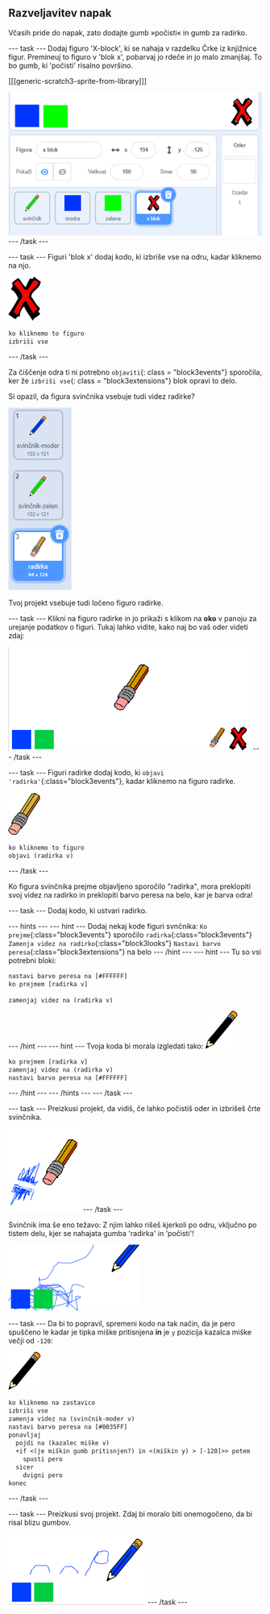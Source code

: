 ## Razveljavitev napak

Včasih pride do napak, zato dodajte gumb »počisti« in gumb za radirko.

\--- task \--- Dodaj figuro 'X-block', ki se nahaja v razdelku Črke iz knjižnice figur. Premineuj to figuro v 'blok x', pobarvaj jo rdeče in jo malo zmanjšaj. To bo gumb, ki 'počisti' risalno površino.

[[[generic-scratch3-sprite-from-library]]]

![posnetek zaslona](images/paint-x.png) \--- /task \---

\--- task \--- Figuri 'blok x' dodaj kodo, ki izbriše vse na odru, kadar kliknemo na njo.

![križ](images/cross.png)

```blocks3
ko kliknemo to figuro
izbriši vse
```

\--- /task \---

Za čiščenje odra ti ni potrebno `objaviti`{: class = "block3events"} sporočila, ker že `izbriši vse`{: class = "block3extensions"} blok opravi to delo.

Si opazil, da figura svinčnika vsebuje tudi videz radirke?

![posnetek zaslona](images/paint-eraser-costume.png)

Tvoj projekt vsebuje tudi ločeno figuro radirke.

\--- task \--- Klikni na figuro radirke in jo prikaži s klikom na **oko** v panoju za urejanje podatkov o figuri. Tukaj lahko vidite, kako naj bo vaš oder videti zdaj:

![posnetek zaslona](images/paint-eraser-stage.png) \--- /task \---

\--- task \--- Figuri radirke dodaj kodo, ki `objavi 'radirka'`{:class="block3events"}, kadar kliknemo na figuro radirke.

![radirka](images/eraser.png)

```blocks3
ko kliknemo to figuro
objavi (radirka v)
```

\--- /task \---

Ko figura svinčnika prejme objavljeno sporočilo "radirka", mora preklopiti svoj videz na radirko in preklopiti barvo peresa na belo, kar je barva odra!

\--- task \--- Dodaj kodo, ki ustvari radirko.

\--- hints \--- \--- hint \--- Dodaj nekaj kode figuri svnčnika: `Ko prejme`{:class="block3events"} sporočilo `radirka`{:class="block3events"} `Zamenja videz na radirko`{:class="block3looks"} `Nastavi barvo peresa`{:class="block3extensions"} na belo \--- /hint \--- \--- hint \--- Tu so vsi potrebni bloki:

```blocks3
nastavi barvo peresa na [#FFFFFF]
ko prejmem [radirka v]

zamenjaj videz na (radirka v)
```

\--- /hint \--- \--- hint \--- Tvoja koda bi morala izgledati tako: ![svinčnik](images/pencil.png)

```blocks3
ko prejmem [radirka v]
zamenjaj videz na (radirka v)
nastavi barvo peresa na [#FFFFFF]
```

\--- /hint \--- \--- /hints \--- \--- /task \---

\--- task \--- Preizkusi projekt, da vidiš, če lahko počistiš oder in izbrišeš črte svinčnika.

![posnetek zaslona](images/paint-erase-test.png) \--- /task \---

Svinčnik ima še eno težavo: Z njim lahko rišeš kjerkoli po odru, vključno po tistem delu, kjer se nahajata gumba 'radirka' in 'počisti'!

![posnetek zaslona](images/paint-draw-problem.png)

\--- task \--- Da bi to popravil, spremeni kodo na tak način, da je pero spuščeno le kadar je tipka miške pritisnjena **in** je `y` pozicija kazalca miške večji od `-120`:

![svinčnik](images/pencil.png)

```blocks3
ko kliknemo na zastavico
izbriši vse
zamenja videz na (svinčnik-moder v)
nastavi barvo peresa na [#0035FF]
ponavljaj
  pojdi na (kazalec miške v)
  +if <(je miškin gumb pritisnjen?) in <(miškin y) > [-120]>> potem
    spusti pero
  sicer
    dvigni pero
konec
```

\--- /task \---

\--- task \--- Preizkusi svoj projekt. Zdaj bi moralo biti onemogočeno, da bi risal blizu gumbov.

![posnetek zaslona](images/paint-fixed.png) \--- /task \---